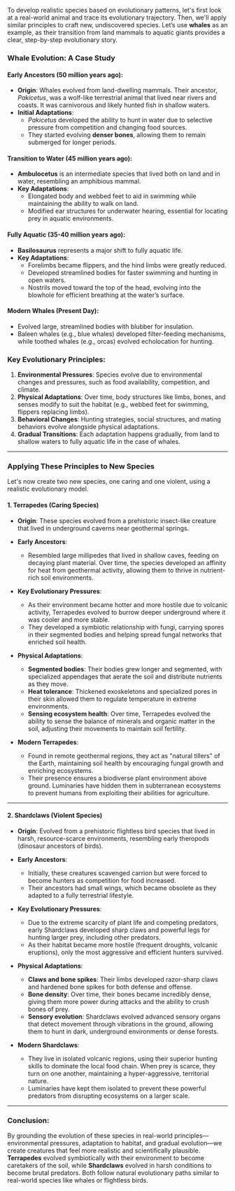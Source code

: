 To develop realistic species based on evolutionary patterns, let's first look at a real-world animal and trace its evolutionary trajectory. Then, we'll apply similar principles to craft new, undiscovered species. Let’s use **whales** as an example, as their transition from land mammals to aquatic giants provides a clear, step-by-step evolutionary story.

### Whale Evolution: A Case Study

#### **Early Ancestors (50 million years ago)**:
- **Origin**: Whales evolved from land-dwelling mammals. Their ancestor, *Pakicetus*, was a wolf-like terrestrial animal that lived near rivers and coasts. It was carnivorous and likely hunted fish in shallow waters.
- **Initial Adaptations**:
  - *Pakicetus* developed the ability to hunt in water due to selective pressure from competition and changing food sources.
  - They started evolving **denser bones**, allowing them to remain submerged for longer periods.

#### **Transition to Water (45 million years ago)**:
- **Ambulocetus** is an intermediate species that lived both on land and in water, resembling an amphibious mammal.
- **Key Adaptations**:
  - Elongated body and webbed feet to aid in swimming while maintaining the ability to walk on land.
  - Modified ear structures for underwater hearing, essential for locating prey in aquatic environments.

#### **Fully Aquatic (35-40 million years ago)**:
- **Basilosaurus** represents a major shift to fully aquatic life.
- **Key Adaptations**:
  - Forelimbs became flippers, and the hind limbs were greatly reduced.
  - Developed streamlined bodies for faster swimming and hunting in open waters.
  - Nostrils moved toward the top of the head, evolving into the blowhole for efficient breathing at the water’s surface.

#### **Modern Whales (Present Day)**:
- Evolved large, streamlined bodies with blubber for insulation.
- Baleen whales (e.g., blue whales) developed filter-feeding mechanisms, while toothed whales (e.g., orcas) evolved echolocation for hunting.
  
### Key Evolutionary Principles:
1. **Environmental Pressures**: Species evolve due to environmental changes and pressures, such as food availability, competition, and climate.
2. **Physical Adaptations**: Over time, body structures like limbs, bones, and senses modify to suit the habitat (e.g., webbed feet for swimming, flippers replacing limbs).
3. **Behavioral Changes**: Hunting strategies, social structures, and mating behaviors evolve alongside physical adaptations.
4. **Gradual Transitions**: Each adaptation happens gradually, from land to shallow waters to fully aquatic life in the case of whales.

---

### Applying These Principles to New Species

Let's now create two new species, one caring and one violent, using a realistic evolutionary model.

#### 1. **Terrapedes (Caring Species)**
- **Origin**: These species evolved from a prehistoric insect-like creature that lived in underground caverns near geothermal springs.
  
- **Early Ancestors**:
  - Resembled large millipedes that lived in shallow caves, feeding on decaying plant material. Over time, the species developed an affinity for heat from geothermal activity, allowing them to thrive in nutrient-rich soil environments.

- **Key Evolutionary Pressures**:
  - As their environment became hotter and more hostile due to volcanic activity, Terrapedes evolved to burrow deeper underground where it was cooler and more stable.
  - They developed a symbiotic relationship with fungi, carrying spores in their segmented bodies and helping spread fungal networks that enriched soil health.

- **Physical Adaptations**:
  - **Segmented bodies**: Their bodies grew longer and segmented, with specialized appendages that aerate the soil and distribute nutrients as they move.
  - **Heat tolerance**: Thickened exoskeletons and specialized pores in their skin allowed them to regulate temperature in extreme environments.
  - **Sensing ecosystem health**: Over time, Terrapedes evolved the ability to sense the balance of minerals and organic matter in the soil, adjusting their movements to maintain soil fertility.

- **Modern Terrapedes**:
  - Found in remote geothermal regions, they act as "natural tillers" of the Earth, maintaining soil health by encouraging fungal growth and enriching ecosystems.
  - Their presence ensures a biodiverse plant environment above ground. Luminaries have hidden them in subterranean ecosystems to prevent humans from exploiting their abilities for agriculture.

---

#### 2. **Shardclaws (Violent Species)**
- **Origin**: Evolved from a prehistoric flightless bird species that lived in harsh, resource-scarce environments, resembling early theropods (dinosaur ancestors of birds).

- **Early Ancestors**:
  - Initially, these creatures scavenged carrion but were forced to become hunters as competition for food increased.
  - Their ancestors had small wings, which became obsolete as they adapted to a fully terrestrial lifestyle.

- **Key Evolutionary Pressures**:
  - Due to the extreme scarcity of plant life and competing predators, early Shardclaws developed sharp claws and powerful legs for hunting larger prey, including other predators.
  - As their habitat became more hostile (frequent droughts, volcanic eruptions), only the most aggressive and efficient hunters survived.

- **Physical Adaptations**:
  - **Claws and bone spikes**: Their limbs developed razor-sharp claws and hardened bone spikes for both defense and offense.
  - **Bone density**: Over time, their bones became incredibly dense, giving them more power during attacks and the ability to crush bones of prey.
  - **Sensory evolution**: Shardclaws evolved advanced sensory organs that detect movement through vibrations in the ground, allowing them to hunt in dark, underground environments or dense forests.

- **Modern Shardclaws**:
  - They live in isolated volcanic regions, using their superior hunting skills to dominate the local food chain. When prey is scarce, they turn on one another, maintaining a hyper-aggressive, territorial nature.
  - Luminaries have kept them isolated to prevent these powerful predators from disrupting ecosystems on a larger scale.

---

### Conclusion:
By grounding the evolution of these species in real-world principles—environmental pressures, adaptation to habitat, and gradual evolution—we create creatures that feel more realistic and scientifically plausible. **Terrapedes** evolved symbiotically with their environment to become caretakers of the soil, while **Shardclaws** evolved in harsh conditions to become brutal predators. Both follow natural evolutionary paths similar to real-world species like whales or flightless birds.
